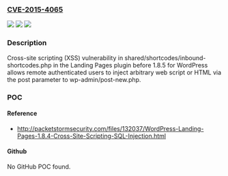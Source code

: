 ### [CVE-2015-4065](https://cve.mitre.org/cgi-bin/cvename.cgi?name=CVE-2015-4065)
![](https://img.shields.io/static/v1?label=Product&message=n%2Fa&color=blue)
![](https://img.shields.io/static/v1?label=Version&message=n%2Fa&color=blue)
![](https://img.shields.io/static/v1?label=Vulnerability&message=n%2Fa&color=brighgreen)

### Description

Cross-site scripting (XSS) vulnerability in shared/shortcodes/inbound-shortcodes.php in the Landing Pages plugin before 1.8.5 for WordPress allows remote authenticated users to inject arbitrary web script or HTML via the post parameter to wp-admin/post-new.php.

### POC

#### Reference
- http://packetstormsecurity.com/files/132037/WordPress-Landing-Pages-1.8.4-Cross-Site-Scripting-SQL-Injection.html

#### Github
No GitHub POC found.


